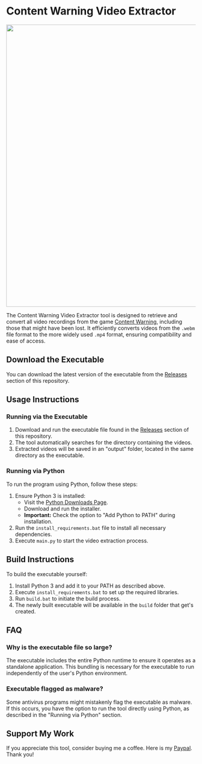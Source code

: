 # Content Warning Video Extractor
<img src="https://github.com/Le-o-n/content-warning-video-extractor/assets/41658797/e796361a-7090-4bf6-8e34-5b7c73176c99" width="750">

The Content Warning Video Extractor tool is designed to retrieve and convert all video recordings from the game [Content Warning](https://store.steampowered.com/app/2881650/Content_Warning/), including those that might have been lost. It efficiently converts videos from the `.webm` file format to the more widely used `.mp4` format, ensuring compatibility and ease of access.

## Download the Executable

You can download the latest version of the executable from the [Releases](https://github.com/Le-o-n/content-warning-video-extractor/releases/) section of this repository.

## Usage Instructions

### Running via the Executable

1. Download and run the executable file found in the [Releases](https://github.com/Le-o-n/content-warning-video-extractor/releases/) section of this repository.
2. The tool automatically searches for the directory containing the videos.
3. Extracted videos will be saved in an "output" folder, located in the same directory as the executable.

### Running via Python

To run the program using Python, follow these steps:

1. Ensure Python 3 is installed:
   - Visit the [Python Downloads Page](https://www.python.org/downloads/).
   - Download and run the installer.
   - **Important:** Check the option to "Add Python to PATH" during installation.
2. Run the `install_requirements.bat` file to install all necessary dependencies.
3. Execute `main.py` to start the video extraction process.

## Build Instructions

To build the executable yourself:

1. Install Python 3 and add it to your PATH as described above.
2. Execute `install_requirements.bat` to set up the required libraries.
3. Run `build.bat` to initiate the build process.
4. The newly built executable will be available in the `build` folder that get's created.

## FAQ

### Why is the executable file so large?

The executable includes the entire Python runtime to ensure it operates as a standalone application. This bundling is necessary for the executable to run independently of the user's Python environment.

### Executable flagged as malware?

Some antivirus programs might mistakenly flag the executable as malware. If this occurs, you have the option to run the tool directly using Python, as described in the "Running via Python" section.

## Support My Work
If you appreciate this tool, consider buying me a coffee. Here is my [Paypal](https://paypal.me/LeonB923). Thank you!


